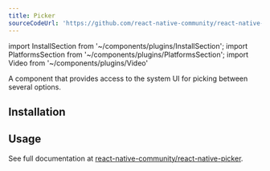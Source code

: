 ```yaml
---
title: Picker
sourceCodeUrl: 'https://github.com/react-native-community/react-native-picker'
---
```


import InstallSection from '~/components/plugins/InstallSection';
import PlatformsSection from '~/components/plugins/PlatformsSection';
import Video from '~/components/plugins/Video'

<!-- todo: add video -->

A component that provides access to the system UI for picking between several options.

<PlatformsSection android emulator ios simulator web />

## Installation

<InstallSection packageName="@react-native-picker/picker" href="https://github.com/react-native-picker/picker#getting-started" />

## Usage

See full documentation at [react-native-community/react-native-picker](https://github.com/react-native-community/react-native-picker).

